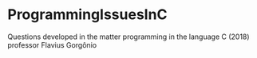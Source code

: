 # ProgrammingIssuesInC
Questions developed in the matter programming in the language C (2018) professor Flavius Gorgônio
